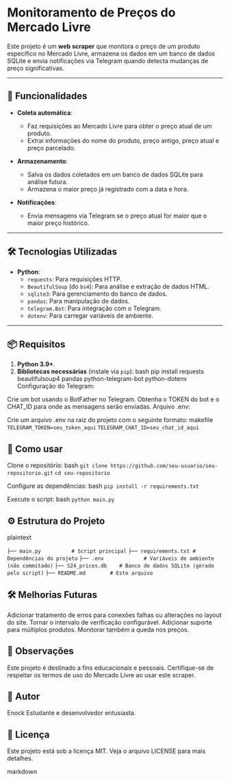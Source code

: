 # Monitoramento de Preços do Mercado Livre

Este projeto é um **web scraper** que monitora o preço de um produto específico no Mercado Livre, armazena os dados em um banco de dados SQLite e envia notificações via Telegram quando detecta mudanças de preço significativas.

---

## 🚀 Funcionalidades

- **Coleta automática**:
  - Faz requisições ao Mercado Livre para obter o preço atual de um produto.
  - Extrai informações do nome do produto, preço antigo, preço atual e preço parcelado.
  
- **Armazenamento**:
  - Salva os dados coletados em um banco de dados SQLite para análise futura.
  - Armazena o maior preço já registrado com a data e hora.

- **Notificações**:
  - Envia mensagens via Telegram se o preço atual for maior que o maior preço histórico.

---

## 🛠️ Tecnologias Utilizadas

- **Python**:
  - `requests`: Para requisições HTTP.
  - `BeautifulSoup` (do `bs4`): Para análise e extração de dados HTML.
  - `sqlite3`: Para gerenciamento do banco de dados.
  - `pandas`: Para manipulação de dados.
  - `telegram.Bot`: Para integração com o Telegram.
  - `dotenv`: Para carregar variáveis de ambiente.

---

## 📦 Requisitos

1. **Python 3.9+**.
2. **Bibliotecas necessárias** (instale via `pip`):
   bash
   pip install requests beautifulsoup4 pandas python-telegram-bot python-dotenv
Configuração do Telegram:

Crie um bot usando o BotFather no Telegram.
Obtenha o TOKEN do bot e o CHAT_ID para onde as mensagens serão enviadas.
Arquivo .env:

Crie um arquivo .env na raiz do projeto com o seguinte formato:
makefile
 `TELEGRAM_TOKEN=seu_token_aqui`
 `TELEGRAM_CHAT_ID=seu_chat_id_aqui`


## 📖 Como usar

Clone o repositório:
bash
 `git clone https://github.com/seu-usuario/seu-repositorio.git`
 `cd seu-repositorio`


Configure as dependências:
bash
 `pip install -r requirements.txt`

Execute o script:
bash
 `python main.py`

## ⚙️ Estrutura do Projeto
plaintext

 
 `├── main.py          # Script principal`
 `├── requirements.txt # Dependências do projeto`
 `├── .env             # Variáveis de ambiente (não commitado)`
 `├── S24_prices.db    # Banco de dados SQLite (gerado pelo script)`
 `├── README.md        # Este arquivo`


## 🛠️ Melhorias Futuras
Adicionar tratamento de erros para conexões falhas ou alterações no layout do site.
Tornar o intervalo de verificação configurável.
Adicionar suporte para múltiplos produtos.
Monitorar também a queda nos preços.


## 📝 Observações
Este projeto é destinado a fins educacionais e pessoais.
Certifique-se de respeitar os termos de uso do Mercado Livre ao usar este scraper.


## 👤 Autor
Enock
Estudante e desenvolvedor entusiasta.


## 📄 Licença
Este projeto está sob a licença MIT. Veja o arquivo LICENSE para mais detalhes.

markdown








